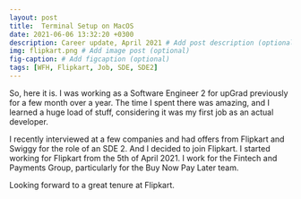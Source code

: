 ```yaml
---
layout: post
title:  Terminal Setup on MacOS 
date: 2021-06-06 13:32:20 +0300
description: Career update, April 2021 # Add post description (optional)
img: flipkart.png # Add image post (optional)
fig-caption: # Add figcaption (optional)
tags: [WFH, Flipkart, Job, SDE, SDE2]
---
```

So, here it is. I was working as a Software Engineer 2 for upGrad previously for a few month over a year.
The time I spent there was amazing, and I learned a huge load of stuff, considering it was my first job as an actual developer.

I recently interviewed at a few companies and had offers from Flipkart and Swiggy for the role of an SDE 2. And I decided to join Flipkart.
I started working for Flipkart from the 5th of April 2021. I work for the Fintech and Payments Group, particularly for the Buy Now Pay Later team.

Looking forward to a great tenure at Flipkart.